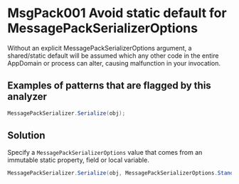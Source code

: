 # MsgPack001 Avoid static default for MessagePackSerializerOptions

Without an explicit MessagePackSerializerOptions argument, a shared/static default will be assumed which any other code in the entire AppDomain or process can alter, causing malfunction in your invocation.

## Examples of patterns that are flagged by this analyzer

```cs
MessagePackSerializer.Serialize(obj);
```

## Solution

Specify a `MessagePackSerializerOptions` value that comes from an immutable static property, field or local variable.

```cs
MessagePackSerializer.Serialize(obj, MessagePackSerializerOptions.Standard);
```
